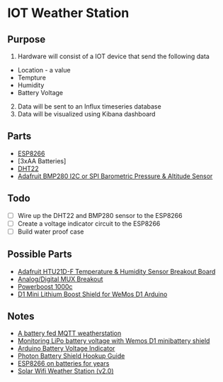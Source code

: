 # IOT Weather Station

## Purpose
1. Hardware will consist of a IOT device that send the following data
 - Location - a value
 - Tempture
 - Humidity
 - Battery Voltage
2. Data will be sent to an Influx timeseries database
3. Data will be visualized using Kibana dashboard

## Parts
- [ESP8266](https://learn.adafruit.com/adafruit-huzzah-esp8266-breakout)
- [3xAA Batteries]
- [DHT22](https://www.adafruit.com/product/385)
- [Adafruit BMP280 I2C or SPI Barometric Pressure & Altitude Sensor](https://www.adafruit.com/product/2651?gclid=CjwKCAjwm4rqBRBUEiwAwaWjjF3XTMTRwt6PhmwsGnPRPdA7HlE_gyvQVNLfKLg5y95S2kj3FOktUxoCvwYQAvD_BwE)

## Todo
- [ ] Wire up the DHT22 and BMP280 sensor to the ESP8266
- [ ] Create a voltage indicator circuit to the ESP8266
- [ ] Build water proof case

## Possible Parts
- [Adafruit HTU21D-F Temperature & Humidity Sensor Breakout Board](https://www.adafruit.com/product/1899)
- [Analog/Digital MUX Breakout](https://www.sparkfun.com/products/9056)
- [Powerboost 1000c](https://learn.adafruit.com/adafruit-powerboost-1000c-load-share-usb-charge-boost/pinouts)
- [D1 Mini Lithium Boost Shield for WeMos D1 Arduino](https://www.amazon.com/Makerfocus-Single-Lithium-Battery-Charging/dp/B074FV7BJM/ref=sr_1_2?gclid=Cj0KCQjwvo_qBRDQARIsAE-bsH8OtY69CUQRxRDTsaJO8CTOhgrQSz8vLLMh81Fa9AAYXOIlpDv2OdEaAq5REALw_wcB&hvadid=323418183824&hvdev=c&hvlocphy=9029705&hvnetw=g&hvpos=1t1&hvqmt=b&hvrand=18388238527689985942&hvtargid=kwd-376777921320&hydadcr=18913_9698568&keywords=d1+mini+battery+shield&qid=1564815681&s=gateway&sr=8-2)

## Notes
- [A battery fed MQTT weatherstation](https://arduinodiy.wordpress.com/2018/02/04/a-battery-fed-mqtt-weatherstation/)
- [Monitoring LiPo battery voltage with Wemos D1 minibattery shield](https://arduinodiy.wordpress.com/2016/12/25/monitoring-lipo-battery-voltage-with-wemos-d1-minibattery-shield-and-thingspeak/)
- [Arduino Battery Voltage Indicator](https://www.instructables.com/id/Arduino-Battery-Voltage-Indicator/)
- [Photon Battery Shield Hookup Guide](https://learn.sparkfun.com/tutorials/photon-battery-shield-hookup-guide/all)
- [ESP8266 on batteries for years](https://www.cron.dk/esp8266-on-batteries-for-years-part-1/)
- [Solar Wifi Weather Station (v2.0)](https://www.danilolarizza.com/stazione-meteo-solare-wifi-v2-0/)
